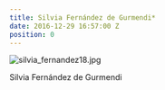 ```yaml
---
title: Silvia Fernández de Gurmendi*
date: 2016-12-29 16:57:00 Z
position: 0
---
```


![silvia_fernandez18.jpg](/uploads/silvia_fernandez18.jpg)

Silvia Fernández de Gurmendi